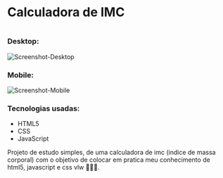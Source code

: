 <h1>Calculadora de IMC<h1>
<h3>Desktop:</h3>
<img src="https://i.ibb.co/jrYPW3z/Screenshot-Desktop.png" alt="Screenshot-Desktop" border="0">

<h3>Mobile:</h3>
<img src="https://i.ibb.co/NKcWFYq/Screenshot-Mobile.png" alt="Screenshot-Mobile" border="0">

<h3>Tecnologias usadas:</h3>
<ul>
    <li>HTML5</li>
    <li>CSS</li>
    <li>JavaScript</li>
</ul>
<p>Projeto de estudo simples, de uma calculadora de imc (indice de massa corporal) com o objetivo de colocar em pratica meu conhecimento de html5, javascript e css vlw 🚀🦁🤙.</p>
